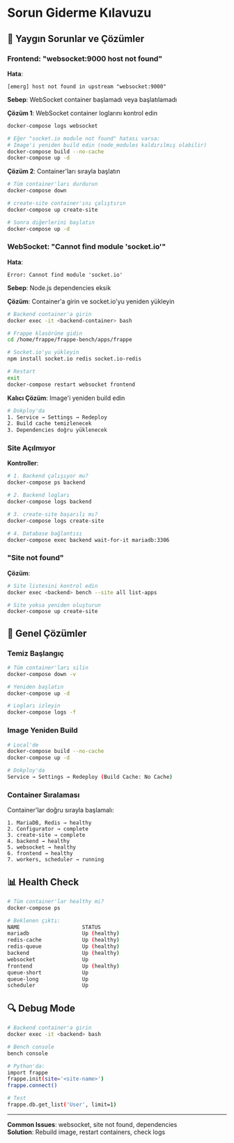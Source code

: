 # Sorun Giderme Kılavuzu

## 🐛 Yaygın Sorunlar ve Çözümler

### Frontend: "websocket:9000 host not found"

**Hata**:
```
[emerg] host not found in upstream "websocket:9000"
```

**Sebep**: WebSocket container başlamadı veya başlatılamadı

**Çözüm 1**: WebSocket container loglarını kontrol edin
```bash
docker-compose logs websocket

# Eğer "socket.io module not found" hatası varsa:
# Image'i yeniden build edin (node_modules kaldırılmış olabilir)
docker-compose build --no-cache
docker-compose up -d
```

**Çözüm 2**: Container'ları sırayla başlatın
```bash
# Tüm container'ları durdurun
docker-compose down

# create-site container'ını çalıştırın
docker-compose up create-site

# Sonra diğerlerini başlatın
docker-compose up -d
```

### WebSocket: "Cannot find module 'socket.io'"

**Hata**:
```
Error: Cannot find module 'socket.io'
```

**Sebep**: Node.js dependencies eksik

**Çözüm**: Container'a girin ve socket.io'yu yeniden yükleyin
```bash
# Backend container'a girin
docker exec -it <backend-container> bash

# Frappe klasörüne gidin
cd /home/frappe/frappe-bench/apps/frappe

# Socket.io'yu yükleyin
npm install socket.io redis socket.io-redis

# Restart
exit
docker-compose restart websocket frontend
```

**Kalıcı Çözüm**: Image'i yeniden build edin
```bash
# Dokploy'da
1. Service → Settings → Redeploy
2. Build cache temizlenecek
3. Dependencies doğru yüklenecek
```

### Site Açılmıyor

**Kontroller**:
```bash
# 1. Backend çalışıyor mu?
docker-compose ps backend

# 2. Backend logları
docker-compose logs backend

# 3. create-site başarılı mı?
docker-compose logs create-site

# 4. Database bağlantısı
docker-compose exec backend wait-for-it mariadb:3306
```

### "Site not found"

**Çözüm**:
```bash
# Site listesini kontrol edin
docker exec <backend> bench --site all list-apps

# Site yoksa yeniden oluşturun
docker-compose up create-site
```

## 🔄 Genel Çözümler

### Temiz Başlangıç

```bash
# Tüm container'ları silin
docker-compose down -v

# Yeniden başlatın
docker-compose up -d

# Logları izleyin
docker-compose logs -f
```

### Image Yeniden Build

```bash
# Local'de
docker-compose build --no-cache
docker-compose up -d

# Dokploy'da
Service → Settings → Redeploy (Build Cache: No Cache)
```

### Container Sıralaması

Container'lar doğru sırayla başlamalı:
```
1. MariaDB, Redis → healthy
2. Configurator → complete
3. create-site → complete
4. backend → healthy
5. websocket → healthy
6. frontend → healthy
7. workers, scheduler → running
```

## 📊 Health Check

```bash
# Tüm container'lar healthy mi?
docker-compose ps

# Beklenen çıktı:
NAME                    STATUS
mariadb                 Up (healthy)
redis-cache             Up (healthy)
redis-queue             Up (healthy)
backend                 Up (healthy)
websocket               Up
frontend                Up (healthy)
queue-short             Up
queue-long              Up
scheduler               Up
```

## 🔍 Debug Mode

```bash
# Backend container'a girin
docker exec -it <backend> bash

# Bench console
bench console

# Python'da:
import frappe
frappe.init(site='<site-name>')
frappe.connect()

# Test
frappe.db.get_list('User', limit=1)
```

---

**Common Issues**: websocket, site not found, dependencies  
**Solution**: Rebuild image, restart containers, check logs

